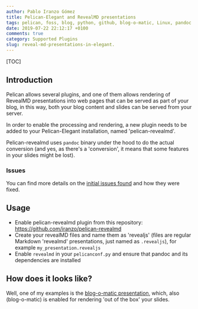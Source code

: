 ```yaml
---
author: Pablo Iranzo Gómez
title: Pelican-Elegant and RevealMD presentations
tags: pelican, foss, blog, python, github, blog-o-matic, Linux, pandoc
date: 2019-07-22 22:12:17 +0100
comments: true
category: Supported Plugins
slug: reveal-md-presentations-in-elegant.
---
```


[TOC]

## Introduction

Pelican allows several plugins, and one of them allows rendering of RevealMD presentations into web pages that can
be served as part of your blog, in this way, both your blog content and
slides can be served from your server.

In order to enable the processing and rendering, a new plugin needs to be
added to your Pelican-Elegant installation, named 'pelican-revealmd'.

Pelican-revealmd uses `pandoc` binary under the hood to do the actual
conversion (and yes, as there's a 'conversion', it means that some features
in your slides might be lost).

### Issues

You can find more details on the [initial issues found](https://iranzo.github.io/blog/2019/01/20/pelican-revealjs/)
and how they were fixed.

## Usage

- Enable pelican-revealmd plugin from this repository: <https://github.com/iranzo/pelican-revealmd>
- Create your revealMD files and name them as 'revealjs' (files are regular Markdown 'revealmd' presentations, just named as `.revealjs`), for example `my_presentation.revealjs`
- Enable `revealmd` in your `pelicanconf.py` and ensure that pandoc and its dependencies are installed

## How does it looks like?

Well, one of my examples is the [blog-o-matic
presentation](https://iranzo.github.io/blog/2019/01/16/automate-project-github-pages-travis-and-quay/#/title-slide),
which, also (blog-o-matic) is enabled for rendering 'out of the box' your
slides.
